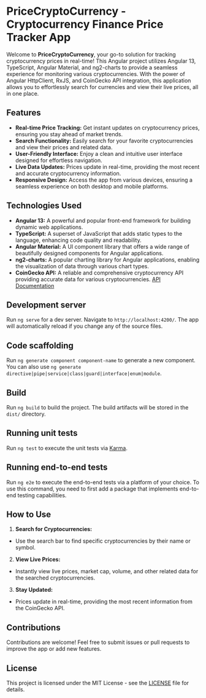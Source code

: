# PriceCryptoCurrency - Cryptocurrency Finance Price Tracker App

Welcome to **PriceCryptoCurrency**, your go-to solution for tracking cryptocurrency prices in real-time! This Angular project utilizes Angular 13, TypeScript, Angular Material, and ng2-charts to provide a seamless experience for monitoring various cryptocurrencies. With the power of Angular HttpClient, RxJS, and CoinGecko API integration, this application allows you to effortlessly search for currencies and view their live prices, all in one place.

## Features

- **Real-time Price Tracking:** Get instant updates on cryptocurrency prices, ensuring you stay ahead of market trends.
- **Search Functionality:** Easily search for your favorite cryptocurrencies and view their prices and related data.
- **User-Friendly Interface:** Enjoy a clean and intuitive user interface designed for effortless navigation.
- **Live Data Updates:** Prices update in real-time, providing the most recent and accurate cryptocurrency information.
- **Responsive Design:** Access the app from various devices, ensuring a seamless experience on both desktop and mobile platforms.

## Technologies Used

- **Angular 13:** A powerful and popular front-end framework for building dynamic web applications.
- **TypeScript:** A superset of JavaScript that adds static types to the language, enhancing code quality and readability.
- **Angular Material:** A UI component library that offers a wide range of beautifully designed components for Angular applications.
- **ng2-charts:** A popular charting library for Angular applications, enabling the visualization of data through various chart types.
- **CoinGecko API:** A reliable and comprehensive cryptocurrency API providing accurate data for various cryptocurrencies.
  [API Documentation](https://www.coingecko.com/en/api/documentation)

## Development server

Run `ng serve` for a dev server. Navigate to `http://localhost:4200/`. The app will automatically reload if you change any of the source files.

## Code scaffolding

Run `ng generate component component-name` to generate a new component. You can also use `ng generate directive|pipe|service|class|guard|interface|enum|module`.

## Build

Run `ng build` to build the project. The build artifacts will be stored in the `dist/` directory.

## Running unit tests

Run `ng test` to execute the unit tests via [Karma](https://karma-runner.github.io).

## Running end-to-end tests

Run `ng e2e` to execute the end-to-end tests via a platform of your choice. To use this command, you need to first add a package that implements end-to-end testing capabilities.

## How to Use

1. **Search for Cryptocurrencies:**
- Use the search bar to find specific cryptocurrencies by their name or symbol.

2. **View Live Prices:**
- Instantly view live prices, market cap, volume, and other related data for the searched cryptocurrencies.

3. **Stay Updated:**
- Prices update in real-time, providing the most recent information from the CoinGecko API.

## Contributions

Contributions are welcome! Feel free to submit issues or pull requests to improve the app or add new features.

## License

This project is licensed under the MIT License - see the [LICENSE](LICENSE) file for details.


